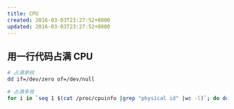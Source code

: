```yaml
---
title: CPU
created: 2016-03-03T23:27:52+0800
updated: 2016-03-03T23:27:52+0800
---
```



## 用一行代码占满 CPU

```sh
# 占满单核
dd if=/dev/zero of=/dev/null

# 占满多核
for i in `seq 1 $(cat /proc/cpuinfo |grep "physical id" |wc -l)`; do dd if=/dev/zero of=/dev/null & done
```
